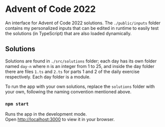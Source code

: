# Advent of Code 2022

An interface for Advent of Code 2022 solutions. The `./public/inputs` folder contains my personalized inputs that can be edited in runtime to easily test the solutions (in TypeScript) that are also loaded dynamically.

## Solutions

Solutions are found in `./src/solutions` folder; each day has its own folder named `day-n` where n is an integer from 1 to 25, and inside the day folder there are files `1.ts` and `2.ts` for parts 1 and 2 of the daily exercise respectively. Each day folder is a module.

To run the app with your own solutions, replace the `solutions` folder with your own, following the naming convention mentioned above.

### `npm start`

Runs the app in the development mode.\
Open [http://localhost:3000](http://localhost:3000) to view it in your browser.

